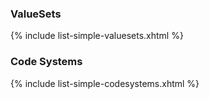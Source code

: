 ### ValueSets

{% include list-simple-valuesets.xhtml %}

### Code Systems

{% include list-simple-codesystems.xhtml %}
